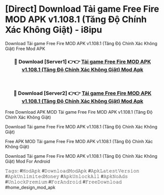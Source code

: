 # [Direct] Download Tải game Free Fire MOD APK v1.108.1 (Tăng Độ Chính Xác Không Giật) - i8ipu
Download Tải game Free Fire MOD APK v1.108.1 (Tăng Độ Chính Xác Không Giật) Free Mod APK

<div align="center">
<h3>🔴 Download [Server1] 👉👉 <a href="https://apk-comot.site?title=Tải_game_Free_Fire_MOD_APK_v1.108.1_(Tăng_Độ_Chính_Xác_Không_Giật)">Tải game Free Fire MOD APK v1.108.1 (Tăng Độ Chính Xác Không Giật) Mod Apk</a></h3><br>

<h3>🔴 Download [Server2] 👉👉 <a href="https://apk-comot.site?title=Tải_game_Free_Fire_MOD_APK_v1.108.1_(Tăng_Độ_Chính_Xác_Không_Giật)">Tải game Free Fire MOD APK v1.108.1 (Tăng Độ Chính Xác Không Giật) Mod Apk</a></h3>
</div>


Free Download APK MOD Tải game Free Fire MOD APK v1.108.1 (Tăng Độ Chính Xác Không Giật)

Download Tải game Free Fire MOD APK v1.108.1 (Tăng Độ Chính Xác Không Giật) 

Free APK MOD Tải game Free Fire MOD APK v1.108.1 (Tăng Độ Chính Xác Không Giật) 

Download Tải game Free Fire MOD APK v1.108.1 (Tăng Độ Chính Xác Không Giật) Mod For Android

𝚃𝚊𝚐𝚜: #𝙼𝚘𝚍𝙰𝚙𝚔 #𝙳𝚘𝚠𝚗𝚕𝚘𝚊𝚍𝙼𝚘𝚍𝙰𝚙𝚔 #𝙰𝚙𝚔𝙻𝚊𝚝𝚎𝚜𝚝𝚅𝚎𝚛𝚜𝚒𝚘𝚗 #𝙰𝚙𝚔𝚄𝚗𝚕𝚒𝚖𝚒𝚝𝚎𝚍𝙼𝚘𝚗𝚎𝚢 #𝙰𝚙𝚔𝚄𝚗𝚕𝚘𝚌𝚔𝙰𝚕𝚕 #𝙰𝚙𝚔𝙽𝚘𝙰𝚍𝚜 #𝚄𝚗𝚕𝚘𝚌𝚔𝙿𝚛𝚎𝚖𝚒𝚞𝚖 #𝙵𝚘𝚛𝙰𝚗𝚍𝚛𝚘𝚒𝚍 #𝙵𝚛𝚎𝚎𝙳𝚘𝚠𝚗𝚕𝚘𝚊𝚍 #home_design_mod_apk